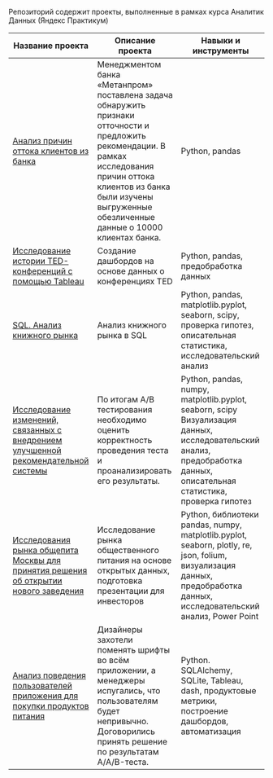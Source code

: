 Репозиторий содержит проекты, выполненные в рамках курса Аналитик Данных (Яндекс Практикум)


| Название проекта  | Описание проекта | Навыки и инструменты
| ----------------- | ---------------- | ------------------- |
| [Анализ причин оттока клиентов из банка](https://github.com/sleb76/Portfolio/tree/a5284075f3bf7fbff799de8570d2aee3e3502b01/%D0%90%D0%BD%D0%B0%D0%BB%D0%B8%D0%B7%20%D0%BF%D1%80%D0%B8%D1%87%D0%B8%D0%BD%20%D0%BE%D1%82%D1%82%D0%BE%D0%BA%D0%B0%20%D0%BA%D0%BB%D0%B8%D0%B5%D0%BD%D1%82%D0%BE%D0%B2%20%D0%B8%D0%B7%20%D0%B1%D0%B0%D0%BD%D0%BA%D0%B0) | Менеджментом банка «Метанпром» поставлена задача обнаружить признаки отточности и предложить рекомендации. В рамках исследования причин оттока клиентов из банка были изучены выгруженные обезличенные данные о 10000 клиентах банка. | Python, pandas |
| [Исследование истории TED-конференций с помощью Tableau](https://github.com/sleb76/Portfolio/tree/a5284075f3bf7fbff799de8570d2aee3e3502b01/%D0%94%D0%B0%D1%88%D0%B1%D0%BE%D1%80%D0%B4%20%D0%B2%20Tableau) | Создание дашбордов на основе данных о конференциях TED | Python, pandas, предобработка данных |
| [SQL. Анализ книжного рынка](https://github.com/sleb76/Portfolio/tree/a5284075f3bf7fbff799de8570d2aee3e3502b01/%D0%9F%D1%80%D0%BE%D0%B5%D0%BA%D1%82%20%D0%BF%D0%BE%20SQL.%20%D0%90%D0%BD%D0%B0%D0%BB%D0%B8%D0%B7%20%D0%BA%D0%BD%D0%B8%D0%B6%D0%BD%D0%BE%D0%B3%D0%BE%20%D1%80%D1%8B%D0%BD%D0%BA%D0%B0) | Анализ книжного рынка в SQL | Python, pandas, matplotlib.pyplot, seaborn, scipy, проверка гипотез, описательная статистика, исследовательский анализ |
| [Исследование изменений, связанных с внедрением улучшенной рекомендательной системы](https://github.com/sleb76/Portfolio/tree/a5284075f3bf7fbff799de8570d2aee3e3502b01/%D0%9F%D1%80%D0%BE%D0%B5%D0%BA%D1%82%20%D0%BF%D0%BE%20%D0%90B-%D1%82%D0%B5%D1%81%D1%82%D0%B8%D1%80%D0%BE%D0%B2%D0%B0%D0%BD%D0%B8%D1%8E) | По итогам A/B тестирования необходимо оценить корректность проведения теста и проанализировать его результаты. | Python, pandas, numpy, matplotlib.pyplot, seaborn, scipy Визуализация данных, исследовательский анализ, предобработка данных, описательная статистика, проверка гипотез |
| [Исследования рынка общепита Москвы для принятия решения об открытии нового заведения](https://github.com/sleb76/Portfolio/tree/a5284075f3bf7fbff799de8570d2aee3e3502b01/%D0%A0%D1%8B%D0%BD%D0%BE%D0%BA%20%D0%B7%D0%B0%D0%B2%D0%B5%D0%B4%D0%B5%D0%BD%D0%B8%D0%B9%20%D0%BE%D0%B1%D1%89%D0%B5%D1%81%D1%82%D0%B2%D0%B5%D0%BD%D0%BD%D0%BE%D0%B3%D0%BE%20%D0%BF%D0%B8%D1%82%D0%B0%D0%BD%D0%B8%D1%8F%20%D0%9C%D0%BE%D1%81%D0%BA%D0%B2%D1%8B) | Исследование рынка общественного питания на основе открытых данных, подготовка презентации для инвесторов | Python, библиотеки pandas, numpy, matplotlib.pyplot, seaborn, plotly, re, json, folium, визуализация данных, предобработка данных, исследовательский анализ, Power Point |
| [Анализ поведения пользователей приложения для покупки продуктов питания](https://github.com/sleb76/Portfolio/tree/a5284075f3bf7fbff799de8570d2aee3e3502b01/%D0%A1%D0%B1%D0%BE%D1%80%D0%BD%D1%8B%D0%B9%20%D0%BF%D1%80%D0%BE%D0%B5%D0%BA%D1%82%202.%20%D0%91%D0%B8%D0%B7%D0%BD%D0%B5%D1%81-%D0%B0%D0%BD%D0%B0%D0%BB%D0%B8%D1%82%D0%B8%D0%BA%D0%B0) | Дизайнеры захотели поменять шрифты во всём приложении, а менеджеры испугались, что пользователям будет непривычно. Договорились принять решение по результатам A/A/B-теста. | Python. SQLAlchemy, SQLite, Tableau, dash, продуктовые метрики, построение дашбордов, автоматизация |
